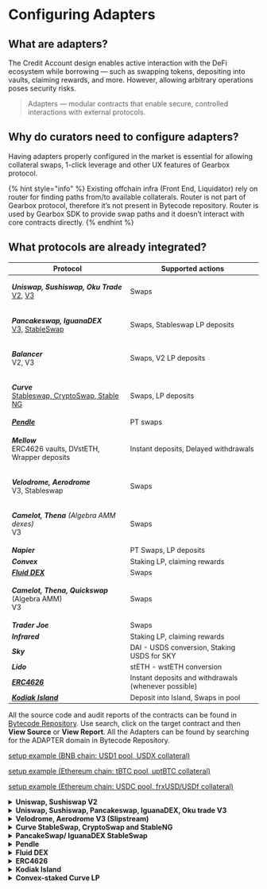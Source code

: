 # Configuring Adapters

## What are adapters?

The Credit Account design enables active interaction with the DeFi ecosystem while borrowing — such as swapping tokens, depositing into vaults, claiming rewards, and more. However, allowing arbitrary operations poses security risks.&#x20;

> Adapters — modular contracts that enable secure, controlled interactions with external protocols.

## Why do curators need to configure adapters?

Having adapters properly configured in the market is essential for allowing collateral swaps, 1-click leverage and other UX features of Gearbox protocol.

{% hint style="info" %}
Existing offchain infra (Front End, Liquidator) rely on router for finding paths from/to available collaterals. Router is not part of Gearbox protocol, therefore it’s not present in Bytecode repository. Router is used by Gearbox SDK to provide swap paths and it doesn’t interact with core contracts directly.
{% endhint %}

## What protocols are already integrated?

| Protocol                                                                                                                                                                                                                                                                                                                                                                            | Supported actions                                    |
| ----------------------------------------------------------------------------------------------------------------------------------------------------------------------------------------------------------------------------------------------------------------------------------------------------------------------------------------------------------------------------------- | ---------------------------------------------------- |
| <p><em><strong>Uniswap, Sushiswap, Oku Trade</strong></em><br><a href="https://docs.gearbox.fi/gearbox-permissionless-doc/step-by-step-guides/configuring-adapters#uniswap-sushiswap-v2">V2</a>, <a href="https://docs.gearbox.fi/gearbox-permissionless-doc/step-by-step-guides/configuring-adapters#uniswap-sushiswap-pancakeswap-iguanadex-oku-trade-v3">V3</a></p>              | Swaps                                                |
| <p><em><strong>Pancakeswap, IguanaDEX</strong></em><br><a href="https://docs.gearbox.fi/gearbox-permissionless-doc/step-by-step-guides/configuring-adapters#uniswap-sushiswap-pancakeswap-iguanadex-oku-trade-v3">V3</a>, <a href="https://docs.gearbox.fi/gearbox-permissionless-doc/step-by-step-guides/configuring-adapters#pancakeswap-iguanadex-stableswap">StableSwap</a></p> | Swaps, Stableswap LP deposits                        |
| <p><em><strong>Balancer</strong></em><br>V2, V3</p>                                                                                                                                                                                                                                                                                                                                 | Swaps, V2 LP deposits                                |
| <p><em><strong>Curve</strong></em> <br><a href="https://docs.gearbox.fi/gearbox-permissionless-doc/step-by-step-guides/configuring-adapters#curve-stableswap-cryptoswap-and-stableng">Stableswap, CryptoSwap, Stable NG</a></p>                                                                                                                                                     | Swaps, LP deposits                                   |
| [_**Pendle**_](https://docs.gearbox.fi/gearbox-permissionless-doc/step-by-step-guides/configuring-adapters#curve-stableswap-cryptoswap-and-stableng)                                                                                                                                                                                                                                | PT swaps                                             |
| <p><em><strong>Mellow</strong></em><br>ERC4626 vaults, DVstETH, Wrapper deposits</p>                                                                                                                                                                                                                                                                                                | Instant deposits, Delayed withdrawals                |
| <p><em><strong>Velodrome, Aerodrome</strong></em> <br>V3, Stableswap</p>                                                                                                                                                                                                                                                                                                            | Swaps                                                |
| <p><em><strong>Camelot, Thena</strong> (Algebra AMM dexes)</em><br>V3</p>                                                                                                                                                                                                                                                                                                           | Swaps                                                |
| _**Napier**_                                                                                                                                                                                                                                                                                                                                                                        | PT Swaps, LP deposits                                |
| _**Convex**_                                                                                                                                                                                                                                                                                                                                                                        | Staking LP, claiming rewards                         |
| [_**Fluid DEX**_](https://docs.gearbox.fi/gearbox-permissionless-doc/step-by-step-guides/configuring-adapters#fluid-dex)                                                                                                                                                                                                                                                            | Swaps                                                |
| <p><em><strong>Camelot, Thena, Quickswap</strong></em> (Algebra AMM)<br>V3</p>                                                                                                                                                                                                                                                                                                      | Swaps                                                |
| _**Trader Joe**_                                                                                                                                                                                                                                                                                                                                                                    | Swaps                                                |
| _**Infrared**_                                                                                                                                                                                                                                                                                                                                                                      | Staking LP, claiming rewards                         |
| _**Sky**_                                                                                                                                                                                                                                                                                                                                                                           | DAI - USDS conversion, Staking USDS for SKY          |
| _**Lido**_                                                                                                                                                                                                                                                                                                                                                                          | stETH - wstETH conversion                            |
| [_**ERC4626**_](https://docs.gearbox.fi/gearbox-permissionless-doc/step-by-step-guides/configuring-adapters#erc4626)                                                                                                                                                                                                                                                                | Instant deposits and withdrawals (whenever possible) |
| [_**Kodiak Island**_](https://docs.gearbox.fi/gearbox-permissionless-doc/step-by-step-guides/configuring-adapters#erc4626)                                                                                                                                                                                                                                                          | Deposit into Island, Swaps in pool                   |

All the source code and audit reports of the contracts can be found in [Bytecode Repository](https://permissionless.gearbox.foundation/bytecode). Use search, click on the target contract and then **View Source** or **View Report**. All the Adapters can be found by searching for the ADAPTER domain in Bytecode Repository.

[setup example (BNB chain: USD1 pool, USDX collateral)](https://www.notion.so/Adapter-setup-example-BNB-chain-USD1-pool-USDX-collateral-208145c16224807fa1a0d318c01bc1ae?pvs=21)

[setup example (Ethereum chain: tBTC pool, uptBTC collateral)](https://www.notion.so/Adapter-setup-example-Ethereum-chain-tBTC-pool-uptBTC-collateral-20e145c1622480c886d8d43dc5e9f5bb?pvs=21)

[setup example (Ethereum chain: USDC pool, frxUSD/USDf collateral)](https://gearboxprotocol.notion.site/Adapter-setup-example-Ethereum-chain-USDC-pool-frxUSD-USDf-collateral-24c145c16224809d80d2d171e1128317?source=copy_link)

<details>

<summary><strong>Uniswap, Sushiswap V2</strong></summary>

*   **Add UniswapV2 adapter (requires providing router address):**

    <figure><img src="../.gitbook/assets/image (22).png" alt=""><figcaption></figcaption></figure>

    * Uni V2 deployment addresses: [https://docs.uniswap.org/contracts/v2/reference/smart-contracts/v2-deployments](https://docs.uniswap.org/contracts/v2/reference/smart-contracts/v2-deployments)
    * Sushi V2 deployment addresses: [https://github.com/sushiswap/v2-core/tree/master/deployments](https://github.com/sushiswap/v2-core/tree/master/deployments)



{% hint style="warning" %}
Before allowing pools in adapter, please ensure that tokens from a pair are added as _**Assets to Market**_ and as _**Collaterals to Credit Manager**_.\
\
&#xNAN;_&#x65;.g. to add WETH/USDC pool both WETH and USDC must be added before._
{% endhint %}

*   **Configure adapter to whitelist pools:**

    <figure><img src="../.gitbook/assets/Screenshot 2025-07-30 at 11.42.58.png" alt=""><figcaption></figcaption></figure>

    <figure><img src="../.gitbook/assets/image (23).png" alt=""><figcaption></figcaption></figure>

- Uni V2
  *   Configuration requires specifying tokens from a pair

      <figure><img src="../.gitbook/assets/image (21).png" alt=""><figcaption></figcaption></figure>
  * Sushi V2
    *   Configuration requires specifying tokens from a pair

        <figure><img src="../.gitbook/assets/image (20).png" alt=""><figcaption></figcaption></figure>

</details>

<details>

<summary><strong>Uniswap, Sushiswap, Pancakeswap, IguanaDEX, Oku trade V3</strong></summary>

*   **Add UniswapV3 adapter (requires providing SwapRouter address):**

    <figure><img src="../.gitbook/assets/image (25).png" alt=""><figcaption></figcaption></figure>

    * Uni V3 deployment addresses: [https://docs.uniswap.org/contracts/v3/reference/deployments/](https://docs.uniswap.org/contracts/v3/reference/deployments/)
    * Sushi V3 deployment addresses: [https://github.com/sushiswap/v3-periphery/tree/master/deployments](https://github.com/sushiswap/v3-periphery/tree/master/deployments)
    * Oku Trade deployment addresses: [https://docs.oku.trade/home/extra-information/deployed-contracts](https://docs.oku.trade/home/extra-information/deployed-contracts)
    * PancakeSwap deployment addresses: [https://developer.pancakeswap.finance/contracts/v3/addresses](https://developer.pancakeswap.finance/contracts/v3/addresses)
    * IguanaDEX deployment addresses: [https://docs.iguanadex.com/iguanadex-on-mainnet/contract-addresses](https://docs.iguanadex.com/iguanadex-on-mainnet/contract-addresses)

{% hint style="info" %}
Router deployment must have bytecode of Uniswap's [SwapRouter.sol](https://github.com/Uniswap/v3-periphery/blob/v1.0.0/contracts/SwapRouter.sol) contract. Sometimes it has only [SwapRouter02](https://github.com/Uniswap/swap-router-contracts/blob/main/contracts/SwapRouter02.sol) deployment specified.\
\
On some chains that was already solved by deploying required implementation of router (see below).\
If it's not, reach out to Gearbox contributors.
{% endhint %}

* Custom SwapRouter deployments:
  * Uni V3
    * [BNB chain](https://bscscan.com/address/0xe7aC922b9751C7aca3A46D5505F36d5BbB1456b6#code)
  * asd
  * Oku Trade
    * [Etherlink](https://explorer.etherlink.com/address/0x2afB54fcaECd41BE4Ecd05d7bd2e193F2F05B99d?tab=contract)

{% hint style="warning" %}
Before allowing pools in adapter, please ensure that tokens from a pair are added as _**Assets to Market**_ and as _**Collaterals to Credit Manager**_.\
\
&#xNAN;_&#x65;.g. to add WETH/USDC pool both WETH and USDC must be added before._
{% endhint %}

*   **Configure adapter to whitelist pools:**\
    &#xNAN;_&#x43;onfiguration requires specifying tokens and fee from a pair_



    <figure><img src="../.gitbook/assets/Screenshot 2025-07-30 at 12.23.10 (1).png" alt=""><figcaption></figcaption></figure>

    <figure><img src="../.gitbook/assets/image (26).png" alt=""><figcaption></figcaption></figure>

-   Uni V3

    <figure><img src="../.gitbook/assets/image (27).png" alt=""><figcaption></figcaption></figure>
-   Sushi V3

    <figure><img src="../.gitbook/assets/Screenshot 2025-07-30 at 12.21.22.png" alt=""><figcaption></figcaption></figure>
-   [PancakeSwap](https://pancakeswap.finance/info/v3/pairs), [IguanaDEX](https://www.iguanadex.com/info/v3?chain=etherlink)

    <figure><img src="../.gitbook/assets/Screenshot 2025-07-30 at 12.28.59.png" alt=""><figcaption></figcaption></figure>

</details>

<details>

<summary><strong>Velodrome, Aerodrome V3 (Slipstream)</strong></summary>

*   **Add UniswapV3 adapter (requires providing SwapRouter address):**

    <figure><img src="../.gitbook/assets/image (25).png" alt=""><figcaption></figcaption></figure>

    * Velodrome V3 (Slipstream) multichain deployment addresses: [https://github.com/velodrome-finance/superchain-slipstream/blob/main/deployment-addresses](https://github.com/velodrome-finance/superchain-slipstream/blob/main/deployment-addresses)
    * Aerodrome V3 (Slipstream) [https://github.com/aerodrome-finance/slipstream?tab=readme-ov-file#deployment](https://github.com/aerodrome-finance/slipstream?tab=readme-ov-file#deployment)

-   **Configure adapter to whitelist pools:**\
    &#xNAN;_&#x43;onfiguration requires specifying tokens and fee from a pair_



    <figure><img src="../.gitbook/assets/Screenshot 2025-07-30 at 12.23.10 (1).png" alt=""><figcaption></figcaption></figure>

    <figure><img src="../.gitbook/assets/image (26).png" alt=""><figcaption></figcaption></figure>

*   Uni V3

    <figure><img src="../.gitbook/assets/image (27).png" alt=""><figcaption></figcaption></figure>
*   Sushi V3

    <figure><img src="../.gitbook/assets/Screenshot 2025-07-30 at 12.21.22.png" alt=""><figcaption></figcaption></figure>
*   [PancakeSwap](https://pancakeswap.finance/info/v3/pairs), [IguanaDEX](https://www.iguanadex.com/info/v3?chain=etherlink)

    <figure><img src="../.gitbook/assets/Screenshot 2025-07-30 at 12.28.59.png" alt=""><figcaption></figcaption></figure>

</details>

<details>

<summary><strong>Curve StableSwap, CryptoSwap and StableNG</strong></summary>

* **How to understand what's the type of the pool of interest:**
  1. Go to the block explorer page of Curve Address provider on a chain of interest:\
     [https://docs.curve.finance/deployments/integration/](https://docs.curve.finance/deployments/integration/)
  2. Call Address Provider's get\_address method with id = 7 to get address of MetaRegistry\
     On Mainnet MetaRegistry is located [here](https://etherscan.io/address/0xF98B45FA17DE75FB1aD0e7aFD971b0ca00e379fC).
  3. Call get\_registry\_handlers\_by\_pool of MetaRegistry, passing target pool address as argument.
  4. Check non-zero address from step 3. output. It usually has clues in first lines of its code.

{% hint style="warning" %}
Before adding adapter, please ensure that tokens from a pool and pool LP token itself are added as _**Assets to Market**_ and as _**Collaterals to Credit Manager**_.\
\
&#xNAN;_&#x65;.g. to add 3Pool (USDC/USDT/DAI) adapter both USDC, USDT, DAI and 3Pool token itself must be added before._\
\
_learn how to find pool's token address below._
{% endhint %}

*   _**If the pool is not Stable NG:**_\
    &#xNAN;_&#x53;elect Curve V1 2/3/4 Assets adapter depending on the number of different tokens in target pool:_

    <figure><img src="../.gitbook/assets/image (10).png" alt=""><figcaption></figcaption></figure>
*   _**If the pool is Stable NG:**_\
    &#xNAN;_&#x53;elect Curve StableNG adapter:_

    <figure><img src="../.gitbook/assets/image (30).png" alt=""><figcaption></figcaption></figure>

{% hint style="danger" %}
If the pool operates with non-erc20 ETH balance, deploy a ETH Gateway first and then pass it as target address.\
See the list of deployed gateways below and reach out to Gearbox team if the needed is not present.
{% endhint %}

* _**Adapter arguments:**_
  * **Target Address**
    *   The address of the pool

        <figure><img src="../.gitbook/assets/image (28).png" alt=""><figcaption></figcaption></figure>
  * **LP token**
    *   The address of the pool's LP token (may be different from pool itself)

        <figure><img src="../.gitbook/assets/image (29).png" alt=""><figcaption></figcaption></figure>
  * **Base Pool Address**
    * Applicable only if pool is a metapool.\
      Example: [this](https://www.curve.finance/dex/ethereum/pools/factory-v2-251/deposit/) pool has [FRAX/USDC](https://www.curve.finance/dex/ethereum/pools/fraxusdc/deposit/) as its base pool.
  * **Crypto Swap or PancakeSwap pool**
    * If Type of Pool is Crypto Swap (a.k.a Twocrypto/ Tricrypto) checkout this box.
* ETH Gateway deployments:
  * Mainnet:
    * [ETH/stETH pool](https://etherscan.io/address/0xdc24316b9ae028f1497c275eb9192a3ea0f67022) Gateway: 0x0675cb2066bacae2edfd09633d5b62be3c619a35

</details>

<details>

<summary><strong>PancakeSwap/ IguanaDEX StableSwap</strong></summary>

{% hint style="warning" %}
Before adding adapter, please ensure that tokens from a pool and pool LP token itself are added as _**Assets to Market**_ and as _**Collaterals to Credit Manager**_.\
\
&#xNAN;_&#x65;.g. to add USDX/USDT adapter both USDX, USDT and pool's LP token itself must be added before._\
\
_learn how to find pool's token address below._
{% endhint %}

*   **Select Curve V1 2 Assets adapter:**

    <figure><img src="../.gitbook/assets/image (10).png" alt=""><figcaption></figcaption></figure>

    * **Target Address**
      *   The address of the pool

          <figure><img src="../.gitbook/assets/Screenshot 2025-07-31 at 18.53.41.png" alt=""><figcaption></figcaption></figure>
    * **LP token**
      *   The address of the pool's LP token (can be retreived by calling token() method of pool contract)

          <figure><img src="../.gitbook/assets/Screenshot 2025-07-31 at 18.54.48.png" alt=""><figcaption></figcaption></figure>
    * **Base Pool Address**
      * Not applicable to PancakeSwap. Leave untouched.
    * **Crypto Swap or PancakeSwap pool**
      * Checkout this checkbox.

</details>

<details>

<summary><strong>Pendle</strong></summary>

*   **Add Pendle adapter (requires providing router address):**

    <figure><img src="../.gitbook/assets/image (31).png" alt=""><figcaption></figcaption></figure>
* Pendle deployment addresses: [https://github.com/pendle-finance/pendle-core-v2-public/blob/main/deployments](https://github.com/pendle-finance/pendle-core-v2-public/blob/main/deployments)

{% hint style="warning" %}
Before adding pool to adapter, please ensure that pool's input token and PT token are added as _**Assets to Market**_ and as _**Collaterals to Credit Manager**_.\
\
&#xNAN;_&#x65;.g. to add Pendle pool for PT-sUSDe, both sUSDe and PT-sUSDe must be added before._
{% endhint %}

*   **Configure adapter to whitelist pools:**\
    &#xNAN;_&#x43;onfiguration requires specifying market address and input/output tokens_

    <figure><img src="../.gitbook/assets/Screenshot 2025-07-31 at 19.05.05.png" alt=""><figcaption></figcaption></figure>

    <figure><img src="../.gitbook/assets/image (32).png" alt=""><figcaption></figcaption></figure>
*   _**Market:**_

    <figure><img src="../.gitbook/assets/Screenshot 2025-07-31 at 19.07.10.png" alt=""><figcaption></figcaption></figure>

    <figure><img src="../.gitbook/assets/image (2).png" alt=""><figcaption></figcaption></figure>

    <figure><img src="../.gitbook/assets/image.png" alt=""><figcaption></figcaption></figure>

    <figure><img src="../.gitbook/assets/Screenshot 2025-07-31 at 19.08.20 (1).png" alt=""><figcaption></figcaption></figure>
* _**Input token:**_\
  Select a token that is in the "1 SY Equals To" row on the screenshot above ^
* _**Pendle token:**_\
  Target PT token

</details>

<details>

<summary><strong>Fluid DEX</strong></summary>

{% hint style="warning" %}
Before adding pool to adapter, please ensure that pool's tokens are added as _**Assets to Market**_ and as _**Collaterals to Credit Manager**_.\
\
&#xNAN;_&#x65;.g. to add Fluid DEX for wstUSR/USDT, both wstUSR and USDT must be added._
{% endhint %}

*   **Add Fluid DEX adapter (requires providing DEX address)**

    <figure><img src="../.gitbook/assets/image (9).png" alt=""><figcaption></figcaption></figure>

{% hint style="danger" %}
If the pool includes ETH token, ETH Gateway must be deployed first and then be passed as target address to Fluid DEX adapter.
{% endhint %}

* Fluid deployment addresses: [https://github.com/Instadapp/fluid-contracts-public/blob/main/deployments/deployments.md](https://github.com/Instadapp/fluid-contracts-public/blob/main/deployments/deployments.md)

{% hint style="info" %}
DEX addresses have names in the similar format: **Dex\_wstUSR\_USDT.** \
Search the name based on required tokens above.
{% endhint %}

* ETH Gateway deployments:
  * Mainnet:
    * #### Dex\_wstETH\_ETH: 0x9f294BF3201533B652aFb6B10c0385972C28a16f

</details>

<details>

<summary><strong>ERC4626</strong></summary>

<figure><img src="../.gitbook/assets/image (4).png" alt=""><figcaption></figcaption></figure>

Takes ERC4626 **Vault Address** as parameter. Target vault must be added as Asset to Market and as Collateral to Credit Manager.

{% hint style="warning" %}
Before adding adapter, please ensure that token being underlying asset of a ERC4626 vault is added as _**Assets to Market**_ and as _**Collaterals to Credit Manager**_.\
\
&#xNAN;_&#x65;.g. to add sDAI ERC4626 adapter DAI itself must be added before._
{% endhint %}

Operates using deposit, withdraw, mint and redeem functions of ERC4626 standard. Allows performing swaps from the vault’s **asset**  token into ERC4626 vault **share** token.

{% hint style="info" %}
Sometimes tokens look very much like ERC4626 but with overwritten methods, like those implementing timelocked deposits and withdrawals. \
Note that this adapter works with vanilla standard methods only. \
\
e.g. sUSDe can be minted from USDe using ERC4626 deposit interface, but has timelocked withdrawals.
{% endhint %}

</details>

<details>

<summary><strong>Kodiak Island</strong></summary>

Takes Gateway Address as parameter. On Berachain it's 0x8d41361d340515d1cdd8c369ca7b5c79f6b2e9c9.

<figure><img src="../.gitbook/assets/image (1) (1).png" alt=""><figcaption></figcaption></figure>

After adding adapter, click configure to whitelist particular Islands.

{% hint style="warning" %}
Before adding Island to adapter, please ensure that Island's tokens and Island itself are added as _**Assets to Market**_ and as _**Collaterals to Credit Manager**_.\
\
&#xNAN;_&#x65;.g. to add WBERA/iBERA Island, WBERA, iBERA and Island must be added._
{% endhint %}

<figure><img src="../.gitbook/assets/Screenshot 2025-08-06 at 23.21.42.png" alt=""><figcaption></figcaption></figure>

</details>

<details>

<summary><strong>Convex-staked Curve LP</strong></summary>

{% hint style="warning" %}
Before adding and configuring Convex pool adapters, ensure that **Curve LP token**, **Convex Deposit Token**, **Staked Phantom Token**, **CRV** and **CVX** are added as collaterals to Market and Credit Manager (everything except **Staked Phantom Token** can have zero limit, LT and feed).\
\
\
**Convex Deposit Token** can be found by its symbol. If the Curve LP token has symbol frxUSDUSDf, then Convex deposit token will have symbol cvxfrxUSDUSDf.



**Staked Phantom Token** can be found by its symbol. If the Curve LP token has symbol frxUSDUSDf, then Convex deposit token will have symbol stkcvxfrxUSDUSDf.
{% endhint %}

**Add Convex Base Reward Pool adapter.**&#x20;

<figure><img src="../.gitbook/assets/image (1).png" alt=""><figcaption></figcaption></figure>

* _**Base Reward Pool Address:**_
  *   Rewards contract address from Convex pool Info.

      <figure><img src="../.gitbook/assets/Screenshot 2025-08-11 at 18.25.08.png" alt=""><figcaption></figcaption></figure>

- _**Staked phantom token:**_
  * **Staked Phantom Token** can be found by its symbol. If the Curve LP token has symbol frxUSDUSDf, then Convex deposit token will have symbol stkcvxfrxUSDUSDf.

**Add Convex Booster adapter**

{% hint style="success" %}
If the Credit Manager already includes the Convex Booster adapter, skip it and proceed to the next step (Update Convex booster Pool IDs).
{% endhint %}

{% hint style="info" %}
Booster address is single across all chains and is suggested as default option.
{% endhint %}

<figure><img src="../.gitbook/assets/image (3).png" alt=""><figcaption></figcaption></figure>

**Update Convex booster Pool IDs**

{% hint style="info" %}
After each new Convex pool is added, Booster pool ids should be updated.
{% endhint %}

<figure><img src="../.gitbook/assets/Screenshot 2025-08-11 at 18.49.58.png" alt=""><figcaption></figcaption></figure>

<figure><img src="../.gitbook/assets/Screenshot 2025-08-11 at 18.51.39.png" alt=""><figcaption></figcaption></figure>

\


</details>
